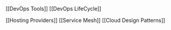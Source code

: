 
[[DevOps Tools]]
[[DevOps LifeCycle]]


[[Hosting Providers]]
[[Service Mesh]]
[[Cloud Design Patterns]]